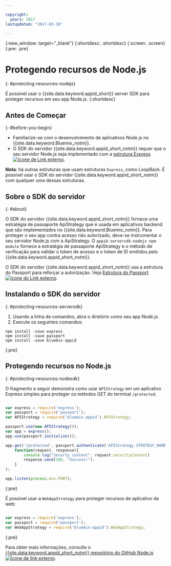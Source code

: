 ```yaml
---

copyright:
  years: 2017
lastupdated: "2017-03-30"

---
```


{:new_window: target="_blank"}
{:shortdesc: .shortdesc}
{:screen: .screen}
{:pre: .pre}

# Protegendo recursos de Node.js
{: #protecting-resources-nodejs}

É possível usar o {{site.data.keyword.appid_short}} server SDK para proteger recursos em seu app Node.js.
{:shortdesc}

## Antes de Começar
{: #before-you-begin}

* Familiarize-se com o desenvolvimento de aplicativos Node.js no {{site.data.keyword.Bluemix_notm}}.
* O SDK do servidor {{site.data.keyword.appid_short_notm}} requer que o seu servidor Node.js seja implementado com a
<a href="http://expressjs.com/" target="_blank">estrutura Express <img src="../../icons/launch-glyph.svg" alt="ícone de Link externo"></a>.

**Nota**: há outras estruturas que usam estruturas `Express`, como LoopBack. É possível usar o SDK do servidor
{{site.data.keyword.appid_short_notm}} com qualquer uma dessas estruturas.

## Sobre o SDK do servidor
{: #about}

O SDK do servidor {{site.data.keyword.appid_short_notm}} fornece uma estratégia de passaporte ApiStrategy que é usada em aplicativos backend que são
implementados no {{site.data.keyword.Bluemix_notm}}. Para proteger o seu app contra acesso não autorizado, deve-se instrumentar o seu servidor Node.js com a
ApiStrategy. O `appid-serversdk-nodejs npm module` fornece a estratégia de passaporte ApiStrategy e o método de verificação para validar o token de
acesso e o token de ID emitidos pelo {{site.data.keyword.appid_short_notm}}.

O SDK do servidor {{site.data.keyword.appid_short_notm}} usa a estrutura do Passport para reforçar a autorização. Veja
<a href="http://passportjs.org/" target="_blank">Estrutura do Passport <img src="../../icons/launch-glyph.svg" alt="ícone do Link externo"></a>.


## Instalando o SDK do servidor
{: #protecting-resources-serversdk}

1. Usando a linha de comandos, abra o diretório como seu app Node.js.
2. Execute os seguintes comandos:

  ```
  npm install -save express
  npm install -save passport
  npm install -save bluemix-appid
  ```
  {:pre}

## Protegendo recursos no Node.js
{: #protecting-resources-nodesdk}

O fragmento a seguir demonstra como usar `APIStrategy` em um aplicativo Express simples para proteger os métodos GET do terminal `/protected`.

  ```JavaScript

  var express = require('express');
  var passport = require('passport');
  var APIStrategy = require('bluemix-appid').APIStrategy;

  passport.use(new APIStrategy());
  var app = express();
  app.use(passport.initialize());

  app.get('/protected', passport.authenticate('APIStrategy.STRATEGY_NAME', {session: false }),
      function(request, response){
          console.log("Securty context", request.securityContext)    
          response.send(200, "Success!");
      }
  );

  app.listen(process.env.PORT);
  ```
  {:pre}

É possível usar a `WebAppStrategy` para proteger recursos de aplicativo da web:

  ```JavaScript

  var express = require('express');
  var passport = require('passport');
  var WebAppStrategy = require('bluemix-appid').WebAppStrategy;
  ```
  {:pre}

Para obter mais informações, consulte o <a href="https://github.com/ibm-cloud-security/appid-serversdk-nodejs" target="_blank">{{site.data.keyword.appid_short_notm}} repositório do GitHub Node.js <img src="../../icons/launch-glyph.svg" alt="Ícone de link externo"></a>.
